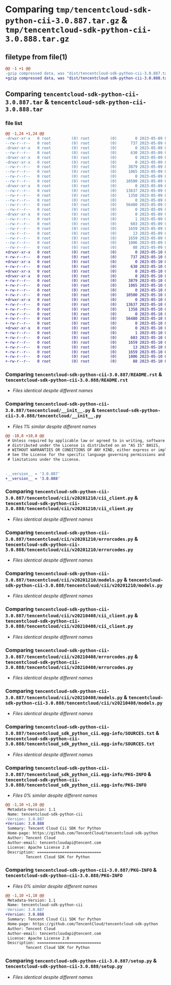 # Comparing `tmp/tencentcloud-sdk-python-cii-3.0.887.tar.gz` & `tmp/tencentcloud-sdk-python-cii-3.0.888.tar.gz`

## filetype from file(1)

```diff
@@ -1 +1 @@
-gzip compressed data, was "dist/tencentcloud-sdk-python-cii-3.0.887.tar", last modified: Tue May  9 02:33:10 2023, max compression
+gzip compressed data, was "dist/tencentcloud-sdk-python-cii-3.0.888.tar", last modified: Wed May 10 02:00:44 2023, max compression
```

## Comparing `tencentcloud-sdk-python-cii-3.0.887.tar` & `tencentcloud-sdk-python-cii-3.0.888.tar`

### file list

```diff
@@ -1,24 +1,24 @@
-drwxr-xr-x   0 root         (0) root         (0)        0 2023-05-09 02:33:10.000000 tencentcloud-sdk-python-cii-3.0.887/
--rw-r--r--   0 root         (0) root         (0)      737 2023-05-09 02:33:09.000000 tencentcloud-sdk-python-cii-3.0.887/README.rst
-drwxr-xr-x   0 root         (0) root         (0)        0 2023-05-09 02:33:10.000000 tencentcloud-sdk-python-cii-3.0.887/tencentcloud/
--rw-r--r--   0 root         (0) root         (0)      630 2023-05-09 02:33:09.000000 tencentcloud-sdk-python-cii-3.0.887/tencentcloud/__init__.py
-drwxr-xr-x   0 root         (0) root         (0)        0 2023-05-09 02:33:10.000000 tencentcloud-sdk-python-cii-3.0.887/tencentcloud/cii/
-drwxr-xr-x   0 root         (0) root         (0)        0 2023-05-09 02:33:10.000000 tencentcloud-sdk-python-cii-3.0.887/tencentcloud/cii/v20201210/
--rw-r--r--   0 root         (0) root         (0)     3879 2023-05-09 02:33:09.000000 tencentcloud-sdk-python-cii-3.0.887/tencentcloud/cii/v20201210/cii_client.py
--rw-r--r--   0 root         (0) root         (0)     1065 2023-05-09 02:33:09.000000 tencentcloud-sdk-python-cii-3.0.887/tencentcloud/cii/v20201210/errorcodes.py
--rw-r--r--   0 root         (0) root         (0)        0 2023-05-09 02:33:09.000000 tencentcloud-sdk-python-cii-3.0.887/tencentcloud/cii/v20201210/__init__.py
--rw-r--r--   0 root         (0) root         (0)    10500 2023-05-09 02:33:09.000000 tencentcloud-sdk-python-cii-3.0.887/tencentcloud/cii/v20201210/models.py
-drwxr-xr-x   0 root         (0) root         (0)        0 2023-05-09 02:33:10.000000 tencentcloud-sdk-python-cii-3.0.887/tencentcloud/cii/v20210408/
--rw-r--r--   0 root         (0) root         (0)    13637 2023-05-09 02:33:09.000000 tencentcloud-sdk-python-cii-3.0.887/tencentcloud/cii/v20210408/cii_client.py
--rw-r--r--   0 root         (0) root         (0)     1358 2023-05-09 02:33:09.000000 tencentcloud-sdk-python-cii-3.0.887/tencentcloud/cii/v20210408/errorcodes.py
--rw-r--r--   0 root         (0) root         (0)        0 2023-05-09 02:33:09.000000 tencentcloud-sdk-python-cii-3.0.887/tencentcloud/cii/v20210408/__init__.py
--rw-r--r--   0 root         (0) root         (0)    56480 2023-05-09 02:33:09.000000 tencentcloud-sdk-python-cii-3.0.887/tencentcloud/cii/v20210408/models.py
--rw-r--r--   0 root         (0) root         (0)        0 2023-05-09 02:33:09.000000 tencentcloud-sdk-python-cii-3.0.887/tencentcloud/cii/__init__.py
-drwxr-xr-x   0 root         (0) root         (0)        0 2023-05-09 02:33:10.000000 tencentcloud-sdk-python-cii-3.0.887/tencentcloud_sdk_python_cii.egg-info/
--rw-r--r--   0 root         (0) root         (0)        1 2023-05-09 02:33:10.000000 tencentcloud-sdk-python-cii-3.0.887/tencentcloud_sdk_python_cii.egg-info/dependency_links.txt
--rw-r--r--   0 root         (0) root         (0)      603 2023-05-09 02:33:10.000000 tencentcloud-sdk-python-cii-3.0.887/tencentcloud_sdk_python_cii.egg-info/SOURCES.txt
--rw-r--r--   0 root         (0) root         (0)     1659 2023-05-09 02:33:10.000000 tencentcloud-sdk-python-cii-3.0.887/tencentcloud_sdk_python_cii.egg-info/PKG-INFO
--rw-r--r--   0 root         (0) root         (0)       13 2023-05-09 02:33:10.000000 tencentcloud-sdk-python-cii-3.0.887/tencentcloud_sdk_python_cii.egg-info/top_level.txt
--rw-r--r--   0 root         (0) root         (0)     1659 2023-05-09 02:33:10.000000 tencentcloud-sdk-python-cii-3.0.887/PKG-INFO
--rw-r--r--   0 root         (0) root         (0)     1006 2023-05-09 02:33:09.000000 tencentcloud-sdk-python-cii-3.0.887/setup.py
--rw-r--r--   0 root         (0) root         (0)       88 2023-05-09 02:33:10.000000 tencentcloud-sdk-python-cii-3.0.887/setup.cfg
+drwxr-xr-x   0 root         (0) root         (0)        0 2023-05-10 02:00:44.000000 tencentcloud-sdk-python-cii-3.0.888/
+-rw-r--r--   0 root         (0) root         (0)      737 2023-05-10 02:00:44.000000 tencentcloud-sdk-python-cii-3.0.888/README.rst
+drwxr-xr-x   0 root         (0) root         (0)        0 2023-05-10 02:00:44.000000 tencentcloud-sdk-python-cii-3.0.888/tencentcloud/
+-rw-r--r--   0 root         (0) root         (0)      630 2023-05-10 02:00:44.000000 tencentcloud-sdk-python-cii-3.0.888/tencentcloud/__init__.py
+drwxr-xr-x   0 root         (0) root         (0)        0 2023-05-10 02:00:44.000000 tencentcloud-sdk-python-cii-3.0.888/tencentcloud/cii/
+drwxr-xr-x   0 root         (0) root         (0)        0 2023-05-10 02:00:44.000000 tencentcloud-sdk-python-cii-3.0.888/tencentcloud/cii/v20201210/
+-rw-r--r--   0 root         (0) root         (0)     3879 2023-05-10 02:00:44.000000 tencentcloud-sdk-python-cii-3.0.888/tencentcloud/cii/v20201210/cii_client.py
+-rw-r--r--   0 root         (0) root         (0)     1065 2023-05-10 02:00:44.000000 tencentcloud-sdk-python-cii-3.0.888/tencentcloud/cii/v20201210/errorcodes.py
+-rw-r--r--   0 root         (0) root         (0)        0 2023-05-10 02:00:44.000000 tencentcloud-sdk-python-cii-3.0.888/tencentcloud/cii/v20201210/__init__.py
+-rw-r--r--   0 root         (0) root         (0)    10500 2023-05-10 02:00:44.000000 tencentcloud-sdk-python-cii-3.0.888/tencentcloud/cii/v20201210/models.py
+drwxr-xr-x   0 root         (0) root         (0)        0 2023-05-10 02:00:44.000000 tencentcloud-sdk-python-cii-3.0.888/tencentcloud/cii/v20210408/
+-rw-r--r--   0 root         (0) root         (0)    13637 2023-05-10 02:00:44.000000 tencentcloud-sdk-python-cii-3.0.888/tencentcloud/cii/v20210408/cii_client.py
+-rw-r--r--   0 root         (0) root         (0)     1358 2023-05-10 02:00:44.000000 tencentcloud-sdk-python-cii-3.0.888/tencentcloud/cii/v20210408/errorcodes.py
+-rw-r--r--   0 root         (0) root         (0)        0 2023-05-10 02:00:44.000000 tencentcloud-sdk-python-cii-3.0.888/tencentcloud/cii/v20210408/__init__.py
+-rw-r--r--   0 root         (0) root         (0)    56480 2023-05-10 02:00:44.000000 tencentcloud-sdk-python-cii-3.0.888/tencentcloud/cii/v20210408/models.py
+-rw-r--r--   0 root         (0) root         (0)        0 2023-05-10 02:00:44.000000 tencentcloud-sdk-python-cii-3.0.888/tencentcloud/cii/__init__.py
+drwxr-xr-x   0 root         (0) root         (0)        0 2023-05-10 02:00:44.000000 tencentcloud-sdk-python-cii-3.0.888/tencentcloud_sdk_python_cii.egg-info/
+-rw-r--r--   0 root         (0) root         (0)        1 2023-05-10 02:00:44.000000 tencentcloud-sdk-python-cii-3.0.888/tencentcloud_sdk_python_cii.egg-info/dependency_links.txt
+-rw-r--r--   0 root         (0) root         (0)      603 2023-05-10 02:00:44.000000 tencentcloud-sdk-python-cii-3.0.888/tencentcloud_sdk_python_cii.egg-info/SOURCES.txt
+-rw-r--r--   0 root         (0) root         (0)     1659 2023-05-10 02:00:44.000000 tencentcloud-sdk-python-cii-3.0.888/tencentcloud_sdk_python_cii.egg-info/PKG-INFO
+-rw-r--r--   0 root         (0) root         (0)       13 2023-05-10 02:00:44.000000 tencentcloud-sdk-python-cii-3.0.888/tencentcloud_sdk_python_cii.egg-info/top_level.txt
+-rw-r--r--   0 root         (0) root         (0)     1659 2023-05-10 02:00:44.000000 tencentcloud-sdk-python-cii-3.0.888/PKG-INFO
+-rw-r--r--   0 root         (0) root         (0)     1006 2023-05-10 02:00:44.000000 tencentcloud-sdk-python-cii-3.0.888/setup.py
+-rw-r--r--   0 root         (0) root         (0)       88 2023-05-10 02:00:44.000000 tencentcloud-sdk-python-cii-3.0.888/setup.cfg
```

### Comparing `tencentcloud-sdk-python-cii-3.0.887/README.rst` & `tencentcloud-sdk-python-cii-3.0.888/README.rst`

 * *Files identical despite different names*

### Comparing `tencentcloud-sdk-python-cii-3.0.887/tencentcloud/__init__.py` & `tencentcloud-sdk-python-cii-3.0.888/tencentcloud/__init__.py`

 * *Files 1% similar despite different names*

```diff
@@ -10,8 +10,8 @@
 # Unless required by applicable law or agreed to in writing, software
 # distributed under the License is distributed on an "AS IS" BASIS,
 # WITHOUT WARRANTIES OR CONDITIONS OF ANY KIND, either express or implied.
 # See the License for the specific language governing permissions and
 # limitations under the License.
 
 
-__version__ = '3.0.887'
+__version__ = '3.0.888'
```

### Comparing `tencentcloud-sdk-python-cii-3.0.887/tencentcloud/cii/v20201210/cii_client.py` & `tencentcloud-sdk-python-cii-3.0.888/tencentcloud/cii/v20201210/cii_client.py`

 * *Files identical despite different names*

### Comparing `tencentcloud-sdk-python-cii-3.0.887/tencentcloud/cii/v20201210/errorcodes.py` & `tencentcloud-sdk-python-cii-3.0.888/tencentcloud/cii/v20201210/errorcodes.py`

 * *Files identical despite different names*

### Comparing `tencentcloud-sdk-python-cii-3.0.887/tencentcloud/cii/v20201210/models.py` & `tencentcloud-sdk-python-cii-3.0.888/tencentcloud/cii/v20201210/models.py`

 * *Files identical despite different names*

### Comparing `tencentcloud-sdk-python-cii-3.0.887/tencentcloud/cii/v20210408/cii_client.py` & `tencentcloud-sdk-python-cii-3.0.888/tencentcloud/cii/v20210408/cii_client.py`

 * *Files identical despite different names*

### Comparing `tencentcloud-sdk-python-cii-3.0.887/tencentcloud/cii/v20210408/errorcodes.py` & `tencentcloud-sdk-python-cii-3.0.888/tencentcloud/cii/v20210408/errorcodes.py`

 * *Files identical despite different names*

### Comparing `tencentcloud-sdk-python-cii-3.0.887/tencentcloud/cii/v20210408/models.py` & `tencentcloud-sdk-python-cii-3.0.888/tencentcloud/cii/v20210408/models.py`

 * *Files identical despite different names*

### Comparing `tencentcloud-sdk-python-cii-3.0.887/tencentcloud_sdk_python_cii.egg-info/SOURCES.txt` & `tencentcloud-sdk-python-cii-3.0.888/tencentcloud_sdk_python_cii.egg-info/SOURCES.txt`

 * *Files identical despite different names*

### Comparing `tencentcloud-sdk-python-cii-3.0.887/tencentcloud_sdk_python_cii.egg-info/PKG-INFO` & `tencentcloud-sdk-python-cii-3.0.888/tencentcloud_sdk_python_cii.egg-info/PKG-INFO`

 * *Files 0% similar despite different names*

```diff
@@ -1,10 +1,10 @@
 Metadata-Version: 1.1
 Name: tencentcloud-sdk-python-cii
-Version: 3.0.887
+Version: 3.0.888
 Summary: Tencent Cloud Cii SDK for Python
 Home-page: https://github.com/TencentCloud/tencentcloud-sdk-python
 Author: Tencent Cloud
 Author-email: tencentcloudapi@tencent.com
 License: Apache License 2.0
 Description: ============================
         Tencent Cloud SDK for Python
```

### Comparing `tencentcloud-sdk-python-cii-3.0.887/PKG-INFO` & `tencentcloud-sdk-python-cii-3.0.888/PKG-INFO`

 * *Files 0% similar despite different names*

```diff
@@ -1,10 +1,10 @@
 Metadata-Version: 1.1
 Name: tencentcloud-sdk-python-cii
-Version: 3.0.887
+Version: 3.0.888
 Summary: Tencent Cloud Cii SDK for Python
 Home-page: https://github.com/TencentCloud/tencentcloud-sdk-python
 Author: Tencent Cloud
 Author-email: tencentcloudapi@tencent.com
 License: Apache License 2.0
 Description: ============================
         Tencent Cloud SDK for Python
```

### Comparing `tencentcloud-sdk-python-cii-3.0.887/setup.py` & `tencentcloud-sdk-python-cii-3.0.888/setup.py`

 * *Files identical despite different names*

